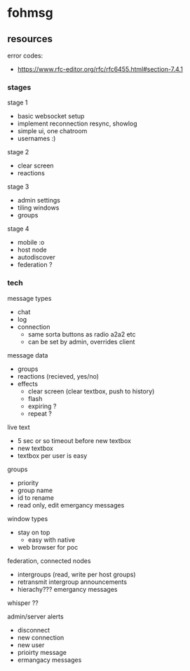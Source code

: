 # fohmsg

## resources

error codes:
- https://www.rfc-editor.org/rfc/rfc6455.html#section-7.4.1


### stages

stage 1
- basic websocket setup
- implement reconnection resync, showlog
- simple ui, one chatroom
- usernames :)


stage 2
- clear screen
- reactions


stage 3
- admin settings
- tiling windows
- groups

stage 4
- mobile :o
- host node
- autodiscover
- federation ?


### tech

message types
- chat
- log
- connection
    - same sorta buttons as radio a2a2 etc
    - can be set by admin, overrides client
    

message data
- groups
- reactions (recieved, yes/no)
- effects
    - clear screen (clear textbox, push to history)
    - flash
    - expiring ?
    - repeat ?

live text
- 5 sec or so timeout before new textbox
- new textbox 
- textbox per user is easy


groups
- priority
- group name
- id to rename
- read only, edit
emergancy messages

window types
- stay on top
    - easy with native
- web browser for poc

federation, connected nodes
- intergroups (read, write per host groups)
- retransmit intergroup announcements 
- hierachy???
emergancy messages

whisper ??

admin/server alerts
- disconnect
- new connection
- new user
- prioirty message
- ermangacy messages
